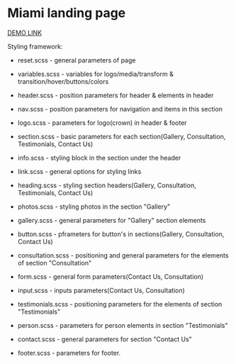 # Miami landing page

[DEMO LINK](https://KirillLutsenko.github.io/layout_miami/)


Styling framework:

- reset.scss - general parameters of page

- variables.scss - variables for logo/media/transform & transition/hover/buttons/colors

- header.scss - position parameters for header  & elements in header

- nav.scss - position parameters for navigation and items in this section

- logo.scss - parameters for logo(crown) in header & footer

- section.scss - basic parameters for each section(Gallery, Consultation, Testimonials, Contact Us)

- info.scss - styling block in the section under the header

- link.scss - general options for styling links

- heading.scss - styling section headers(Gallery, Consultation, Testimonials, Contact Us)

- photos.scss - styling photos in the section "Gallery"

- gallery.scss - general parameters for "Gallery" section elements 

- button.scss - pframeters for button's in sections(Gallery, Consultation, Contact Us)

- consultation.scss - positioning and general parameters for the elements of section "Consultation"

- form.scss - general form parameters(Contact Us, Consultation)

- input.scss - inputs parameters(Contact Us, Consultation)

- testimonials.scss - positioning parameters for the elements of section "Testimonials"

- person.scss - parameters for person elements in section "Testimonials"

- contact.scss - general parameters for section "Contact Us"

- footer.scss - parameters for footer.
